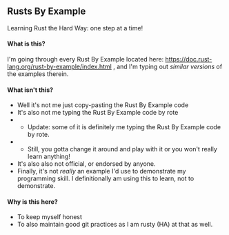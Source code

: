## Rusts By Example

Learning Rust the Hard Way: one step at a time!

#### What is this?

I'm going through every Rust By Example located here: https://doc.rust-lang.org/rust-by-example/index.html , and I'm typing out *similar versions* of the examples therein.

#### What isn't this?

* Well it's not me just copy-pasting the Rust By Example code
* It's also not me typing the Rust By Example code by rote
* * Update: some of it is definitely me typing the Rust By Example code by rote.
* * Still, you gotta change it around and play with it or you won't really learn anything!
* It's also also not official, or endorsed by anyone.
* Finally, it's not *really* an example I'd use to demonstrate my programming skill. I definitionally am using this to learn, not to demonstrate.

#### Why is this here?

* To keep myself honest
* To also maintain good git practices as I am rusty (HA) at that as well.
